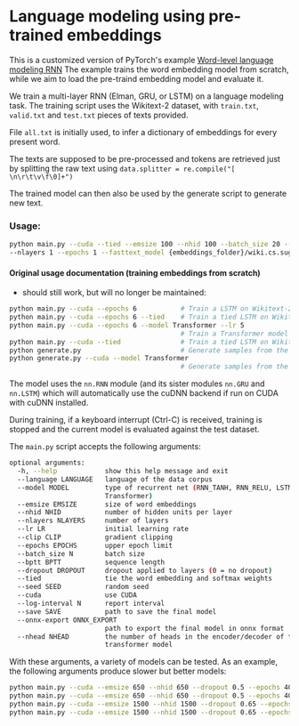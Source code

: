 # Language modeling using pre-trained embeddings

This is a customized version of PyTorch's example 
[Word-level language modeling RNN](https://github.com/pytorch/examples/tree/master/word_language_model)
The example trains the word embedding model from scratch, while we aim to load the pre-traind embedding model and evaluate it.

We train a multi-layer RNN (Elman, GRU, or LSTM) on a language modeling task.
The training script uses the Wikitext-2 dataset, with `train.txt`, `valid.txt` and `test.txt` pieces of texts provided.

File `all.txt` is initially used, to infer a dictionary of embeddings for every present word.

The texts are supposed to be pre-processed and tokens are retrieved just by splitting the raw text 
using `data.splitter = re.compile("[ \n\r\t\v\f\0]+")`

The trained model can then also be used by the generate script to generate new text.

### Usage:

```bash
python main.py --cuda --tied --emsize 100 --nhid 100 --batch_size 20 --language cs
--nlayers 1 --epochs 1 --fasttext_model {embeddings_folder}/wiki.cs.suggested.bin
```

#### Original usage documentation (training embeddings from scratch)

- should still work, but will no longer be maintained:

```bash 
python main.py --cuda --epochs 6           # Train a LSTM on Wikitext-2 with CUDA
python main.py --cuda --epochs 6 --tied    # Train a tied LSTM on Wikitext-2 with CUDA
python main.py --cuda --epochs 6 --model Transformer --lr 5   
                                           # Train a Transformer model on Wikitext-2 with CUDA
python main.py --cuda --tied               # Train a tied LSTM on Wikitext-2 with CUDA for 40 epochs
python generate.py                         # Generate samples from the trained LSTM model.
python generate.py --cuda --model Transformer
                                           # Generate samples from the trained Transformer model.
```

The model uses the `nn.RNN` module (and its sister modules `nn.GRU` and `nn.LSTM`)
which will automatically use the cuDNN backend if run on CUDA with cuDNN installed.

During training, if a keyboard interrupt (Ctrl-C) is received,
training is stopped and the current model is evaluated against the test dataset.

The `main.py` script accepts the following arguments:

```bash
optional arguments:
  -h, --help            show this help message and exit
  --language LANGUAGE   language of the data corpus
  --model MODEL         type of recurrent net (RNN_TANH, RNN_RELU, LSTM, GRU,
                        Transformer)
  --emsize EMSIZE       size of word embeddings
  --nhid NHID           number of hidden units per layer
  --nlayers NLAYERS     number of layers
  --lr LR               initial learning rate
  --clip CLIP           gradient clipping
  --epochs EPOCHS       upper epoch limit
  --batch_size N        batch size
  --bptt BPTT           sequence length
  --dropout DROPOUT     dropout applied to layers (0 = no dropout)
  --tied                tie the word embedding and softmax weights
  --seed SEED           random seed
  --cuda                use CUDA
  --log-interval N      report interval
  --save SAVE           path to save the final model
  --onnx-export ONNX_EXPORT
                        path to export the final model in onnx format
  --nhead NHEAD         the number of heads in the encoder/decoder of the
                        transformer model
```

With these arguments, a variety of models can be tested.
As an example, the following arguments produce slower but better models:

```bash
python main.py --cuda --emsize 650 --nhid 650 --dropout 0.5 --epochs 40           
python main.py --cuda --emsize 650 --nhid 650 --dropout 0.5 --epochs 40 --tied    
python main.py --cuda --emsize 1500 --nhid 1500 --dropout 0.65 --epochs 40        
python main.py --cuda --emsize 1500 --nhid 1500 --dropout 0.65 --epochs 40 --tied 
```

